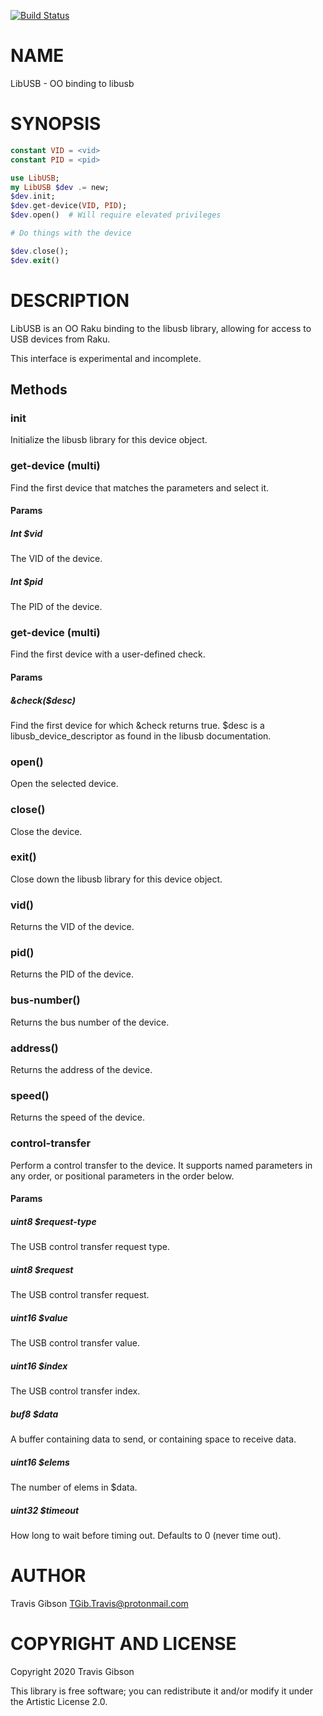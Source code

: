 [![Build Status](https://travis-ci.org/travis/Raku-LibUSB.svg?branch=master)](https://travis-ci.org/travis/Raku-LibUSB)

NAME
====

LibUSB - OO binding to libusb

SYNOPSIS
========

```raku
constant VID = <vid>
constant PID = <pid>

use LibUSB;
my LibUSB $dev .= new;
$dev.init;
$dev.get-device(VID, PID);
$dev.open()  # Will require elevated privileges

# Do things with the device

$dev.close();
$dev.exit()
```

DESCRIPTION
===========

LibUSB is an OO Raku binding to the libusb library, allowing for access to USB devices from Raku.

This interface is experimental and incomplete.

Methods
-------

### init

Initialize the libusb library for this device object.

### get-device (multi)

Find the first device that matches the parameters and select it.

#### Params

##### Int $vid

The VID of the device.

##### Int $pid

The PID of the device.

### get-device (multi)

Find the first device with a user-defined check.

#### Params

##### &check($desc)

Find the first device for which &check returns true. $desc is a libusb_device_descriptor as found in the libusb documentation.

### open()

Open the selected device.

### close()

Close the device.

### exit()

Close down the libusb library for this device object.

### vid()

Returns the VID of the device.

### pid()

Returns the PID of the device.

### bus-number()

Returns the bus number of the device.

### address()

Returns the address of the device.

### speed()

Returns the speed of the device.

### control-transfer

Perform a control transfer to the device. It supports named parameters in any order, or positional parameters in the order below.

#### Params

##### uint8 $request-type

The USB control transfer request type.

##### uint8 $request

The USB control transfer request.

##### uint16 $value

The USB control transfer value.

##### uint16 $index

The USB control transfer index.

##### buf8 $data

A buffer containing data to send, or containing space to receive data.

##### uint16 $elems

The number of elems in $data.

##### uint32 $timeout

How long to wait before timing out. Defaults to 0 (never time out).

AUTHOR
======

Travis Gibson <TGib.Travis@protonmail.com>

COPYRIGHT AND LICENSE
=====================

Copyright 2020 Travis Gibson

This library is free software; you can redistribute it and/or modify it under the Artistic License 2.0.

